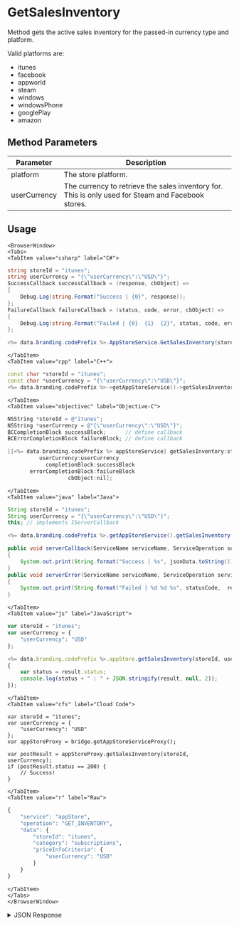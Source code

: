 # GetSalesInventory

Method gets the active sales inventory for the passed-in currency type and platform.

Valid platforms are:
- itunes
- facebook
- appworld
- steam
- windows
- windowsPhone
- googlePlay
- amazon

<PartialServop service_name="appStore" operation_name="GET_INVENTORY" />

## Method Parameters
Parameter | Description
--------- | -----------
platform | The store platform.
userCurrency | The currency to retrieve the sales inventory for. This is only used for Steam and Facebook stores.

## Usage

```mdx-code-block
<BrowserWindow>
<Tabs>
<TabItem value="csharp" label="C#">
```

```csharp
string storeId = "itunes";
string userCurrency = "{\"userCurrency\":\"USD\"}";
SuccessCallback successCallback = (response, cbObject) =>
{
    Debug.Log(string.Format("Success | {0}", response));
};
FailureCallback failureCallback = (status, code, error, cbObject) =>
{
    Debug.Log(string.Format("Failed | {0}  {1}  {2}", status, code, error));
};

<%= data.branding.codePrefix %>.AppStoreService.GetSalesInventory(storeId, userCurrency, successCallback, failureCallback);
```

```mdx-code-block
</TabItem>
<TabItem value="cpp" label="C++">
```

```cpp
const char *storeId = "itunes";
const char *userCurrency = "{\"userCurrency\":\"USD\"}";
<%= data.branding.codePrefix %>->getAppStoreService()->getSalesInventory(storeId, userCurrency, this);
```

```mdx-code-block
</TabItem>
<TabItem value="objectivec" label="Objective-C">
```

```objectivec
NSString *storeId = @"itunes";
NSString *userCurrency = @"{\"userCurrency\":\"USD\"}";
BCCompletionBlock successBlock;      // define callback
BCErrorCompletionBlock failureBlock; // define callback

[[<%= data.branding.codePrefix %> appStoreService] getSalesInventory:storeId
          userCurrency:userCurrency
            completionBlock:successBlock
       errorCompletionBlock:failureBlock
                   cbObject:nil];
```

```mdx-code-block
</TabItem>
<TabItem value="java" label="Java">
```

```java
String storeId = "itunes";
String userCurrency = "{\"userCurrency\":\"USD\"}";
this; // implements IServerCallback

<%= data.branding.codePrefix %>.getAppStoreService().getSalesInventory(storeId, userCurrency, this);

public void serverCallback(ServiceName serviceName, ServiceOperation serviceOperation, JSONObject jsonData)
{
    System.out.print(String.format("Success | %s", jsonData.toString()));
}
public void serverError(ServiceName serviceName, ServiceOperation serviceOperation, int statusCode, int reasonCode, String jsonError)
{
    System.out.print(String.format("Failed | %d %d %s", statusCode,  reasonCode, jsonError.toString()));
}
```

```mdx-code-block
</TabItem>
<TabItem value="js" label="JavaScript">
```

```javascript
var storeId = "itunes";
var userCurrency = {
    "userCurrency": "USD"
};

<%= data.branding.codePrefix %>.appStore.getSalesInventory(storeId, userCurrency, result =>
{
	var status = result.status;
	console.log(status + " : " + JSON.stringify(result, null, 2));
});
```

```mdx-code-block
</TabItem>
<TabItem value="cfs" label="Cloud Code">
```

```cfscript
var storeId = "itunes";
var userCurrency = {
    "userCurrency": "USD"
};
var appStoreProxy = bridge.getAppStoreServiceProxy();

var postResult = appStoreProxy.getSalesInventory(storeId, userCurrency);
if (postResult.status == 200) {
    // Success!
}
```

```mdx-code-block
</TabItem>
<TabItem value="r" label="Raw">
```

```r
{
	"service": "appStore",
	"operation": "GET_INVENTORY",
	"data": {
		"storeId": "itunes",
		"category": "subscriptions",
		"priceInfoCriteria": {
			"userCurrency": "USD"
		}
	}
}
```

```mdx-code-block
</TabItem>
</Tabs>
</BrowserWindow>
```

<details>
<summary>JSON Response</summary>

```json
{
    "status": 200,
    "data": {
        "productInventory": [
            {
                "currency": {
                    "bar": 50
                },
                "description": "Bundle of 50 Bars.",
                "fbUrl": "https://dev.braincloudservers.com/fbproductservice?gameId=eggies&itemId=barBundle2Imp",
                "gameId": "eggies",
                "imageUrl": "http://eggies6waves.braincloudservers.com/s3/eggies-prod/store/bars.png",
                "itemId": "barBundle2Imp",
                "priceData": {
                    "ids": [
                        {
                            "appId": "ipad",
                            "itunesId": "com.playbrains.eggiesdevhd2.barBundle2Imp"
                        },
                        {
                            "appId": "iphone",
                            "itunesId": "com.playbrains.eggiesdev2.barBundle2Imp"
                        }
                    ]
                },
                "title": "Bars"
            }
        ],
        "serverTime": 1395952561266
    }
}
```
</details>

